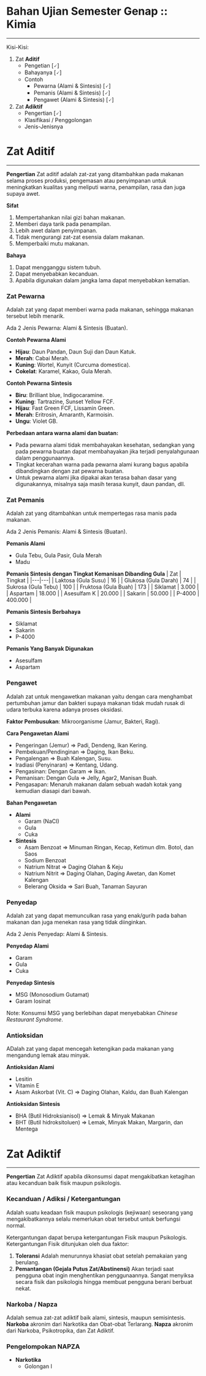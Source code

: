 # Bahan Ujian Semester Genap :: Kimia
---

Kisi-Kisi:
1. Zat **Aditif**
	- Pengetian [🗸]
	- Bahayanya [🗸]
	- Contoh
		- Pewarna (Alami & Sintesis) [🗸]
		- Pemanis (Alami & Sintesis) [🗸]
		- Pengawet (Alami & Sintesis) [🗸]
1. Zat **Adiktif**
	- Pengertian [🗸]
	- Klasifikasi / Penggolongan
	- Jenis-Jenisnya

# Zat Aditif
---

**Pengertian**
Zat aditif adalah zat-zat yang ditambahkan pada makanan selama proses produksi, pengemasan atau penyimpanan untuk meningkatkan kualitas yang meliputi warna, penampilan, rasa dan juga supaya awet.

**Sifat**
1. Mempertahankan nilai gizi bahan makanan.
2. Memberi daya tarik pada penampilan.
3. Lebih awet dalam penyimpanan.
4. Tidak mengurangi zat-zat esensia dalam makanan.
5. Memperbaiki mutu makanan.

**Bahaya**
1. Dapat mengganggu sistem tubuh.
2. Dapat menyebabkan kecanduan.
3. Apabila digunakan dalam jangka lama dapat menyebabkan kematian.

### Zat Pewarna
Adalah zat yang dapat memberi warna pada makanan, sehingga makanan tersebut lebih menarik. 

Ada 2 Jenis Pewarna: Alami & Sintesis (Buatan).

**Contoh Pewarna Alami**
- **Hijau**: Daun Pandan, Daun Suji dan Daun Katuk.
- **Merah**: Cabai Merah.
- **Kuning**: Wortel, Kunyit (Curcuma domestica).
- **Cokelat**: Karamel, Kakao, Gula Merah.

**Contoh Pewarna Sintesis**
- **Biru**: Brilliant blue, Indigocaramine.
- **Kuning**: Tartrazine, Sunset Yellow FCF.
- **Hijau**: Fast Green FCF, Lissamin Green.
- **Merah**: Eritrosin, Amaranth, Karmoisin.
- **Ungu**: Violet GB.

**Perbedaan antara warna alami dan buatan:**
- Pada pewarna alami tidak membahayakan kesehatan, sedangkan yang pada pewarna buatan dapat membahayakan jika terjadi penyalahgunaan dalam penggunaannya.
- Tingkat kecerahan warna pada pewarna alami kurang bagus apabila dibandingkan dengan zat pewarna buatan.
- Untuk pewarna alami jika dipakai akan terasa bahan dasar yang digunakannya, misalnya saja masih terasa kunyit, daun pandan, dll.

### Zat Pemanis
Adalah zat yang ditambahkan untuk mempertegas rasa manis pada makanan.

Ada 2 Jenis Pemanis: Alami & Sintesis (Buatan).

**Pemanis Alami**
- Gula Tebu, Gula Pasir, Gula Merah
- Madu

**Pemanis Sintesis dengan Tingkat Kemanisan Dibanding Gula**
| Zat | Tingkat |
|---|---|
| Laktosa (Gula Susu) | 16 |
| Glukosa (Gula Darah) | 74 |
| Sukrosa (Gula Tebu) | 100 |
| Fruktosa (Gula Buah) | 173 |
| Siklamat | 3.000 |
| Aspartam | 18.000 |
| Asesulfam K | 20.000 |
| Sakarin | 50.000 |
| P-4000 | 400.000 |

**Pemanis Sintesis Berbahaya**
- Siklamat
- Sakarin
- P-4000

**Pemanis Yang Banyak Digunakan**
- Asesulfam
- Aspartam

### Pengawet
Adalah zat untuk mengawetkan makanan yaitu dengan cara menghambat pertumbuhan jamur dan bakteri supaya makanan tidak mudah rusak di udara terbuka karena adanya proses oksidasi. 

**Faktor Pembusukan**: Mikroorganisme (Jamur, Bakteri, Ragi).

**Cara Pengawetan Alami**
- Pengeringan (Jemur) ⇒ Padi, Dendeng, Ikan Kering.
- Pembekuan/Pendinginan ⇒ Daging, Ikan Beku.
- Pengalengan ⇒ Buah Kalengan, Susu.
- Iradiasi (Penyinaran) ⇒ Kentang, Udang.
- Pengasinan: Dengan Garam ⇒ Ikan.
- Pemanisan: Dengan Gula ⇒ Jelly, Agar2, Manisan Buah.
- Pengasapan: Menaruh makanan dalam sebuah wadah kotak yang kemudian diasapi dari bawah.

**Bahan Pengawetan**
- **Alami**
	- Garam (NaCI) 
	- Gula
	- Cuka
- **Sintesis**
	- Asam Benzoat ⇒ Minuman Ringan, Kecap, Ketimun dlm. Botol, dan Saos
	- Sodium Benzoat
	- Natrium Nitrat ⇒ Daging Olahan & Keju
	- Natrium Nitrit ⇒ Daging Olahan, Daging Awetan, dan Komet Kalengan
	- Belerang Oksida ⇒ Sari Buah, Tanaman Sayuran

### Penyedap
Adalah zat yang dapat memunculkan rasa yang enak/gurih pada bahan makanan dan juga menekan rasa yang tidak diinginkan.

Ada 2 Jenis Penyedap: Alami & Sintesis.

**Penyedap Alami**
- Garam
- Gula
- Cuka

**Penyedap Sintesis**
- MSG (Monosodium Gutamat)
- Garam Iosinat

Note: Konsumsi MSG yang berlebihan dapat menyebabkan *Chinese Restaurant Syndrome*.

### Antioksidan
ADalah zat yang dapat mencegah ketengikan pada makanan yang mengandung lemak atau minyak.

**Antioksidan Alami**
- Lesitin
- Vitamin E
- Asam Askorbat (Vit. C) ⇒ Daging Olahan, Kaldu, dan Buah Kalengan

**Antioksidan Sintesis**
- BHA (Butil Hidroksianisol) ⇒ Lemak & Minyak Makanan
- BHT (Butil hidroksitoluen) ⇒ Lemak, Minyak Makan, Margarin, dan Mentega

# Zat Adiktif
---

**Pengertian**
Zat Adiktif apabila dikonsumsi dapat mengakibatkan ketagihan atau kecanduan baik fisik maupun psikologis.

### Kecanduan / Adiksi / Ketergantungan
Adalah suatu keadaan fisik maupun psikologis (kejiwaan) seseorang yang mengakibatkannya selalu memerlukan obat tersebut untuk berfungsi normal.

Ketergantungan dapat berupa ketergantungan Fisik maupun Psikologis.
Ketergantungan Fisik ditunjukan oleh dua faktor: 
1. **Toleransi**
	Adalah menurunnya khasiat obat setelah pemakaian yang berulang.
2. **Pemantangan (Gejala Putus Zat/Abstinensi)**
	Akan terjadi saat pengguna obat ingin menghentikan penggunaannya. Sangat menyiksa secara fisik dan psikologis hingga membuat pengguna berani berbuat nekat.

### Narkoba / Napza
Adalah semua zat-zat adiktif baik alami, sintesis, maupun semisintesis.
**Narkoba** akronim dari Narkotika dan Obat-obat Terlarang.
**Napza** akronim dari Narkoba, Psikotropika, dan Zat Adiktif.

### Pengelompokan NAPZA
- **Narkotika**
	- Golongan I

